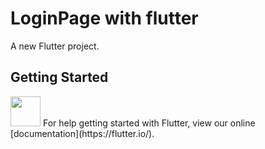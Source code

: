 # LoginPage with flutter

A new Flutter project.

## Getting Started

<img src="https://github.com/supratikkoley/LoginPage_with_flutter/loginpage.png" width="48">
For help getting started with Flutter, view our online
[documentation](https://flutter.io/).
